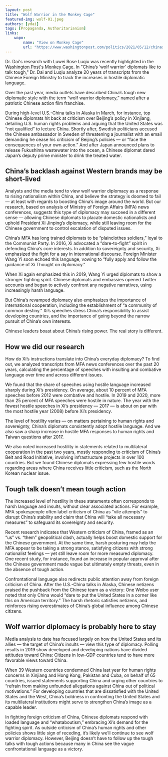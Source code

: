 ```yaml
---
layout: post
title: "Wolf Warrior in the Monkey Cage"
featured-img: wolf-01.jpeg
authors: [ydai]
tags: [Propaganda, Authoritarianism]
links:
    wapo:
        name: "View on Monkey Cage"
        url: "https://www.washingtonpost.com/politics/2021/05/12/chinas-wolf-warrior-diplomats-like-talk-tough/"
---
```


<div class="callout">
Dr. Dai's research with Luwei Rose Luqiu was recently highlighted in the <a href="https://www.washingtonpost.com/politics/2021/05/12/chinas-wolf-warrior-diplomats-like-talk-tough/">Washington Post's Monkey Cage</a>. In "China’s ‘wolf warrior’ diplomats like to talk tough," Dr. Dai and Luqiu analyze 20 years of transcripts from the Chinese Foreign Ministry to track the increases in hostile diplomatic language. 
</div>

Over the past year, media outlets have described China’s tough new diplomatic style with the term “wolf warrior diplomacy,” named after a patriotic Chinese action film franchise.

During high-level U.S.-China talks in Alaska in March, for instance, top Chinese diplomats hit back at criticism over Beijing’s policy in Xinjiang, detailing U.S. human rights problems and arguing that the United States was “not qualified” to lecture China. Shortly after, Swedish politicians accused the Chinese ambassador in Sweden of threatening a journalist with an email demanding he cease his criticism of Beijing’s policies — or “face the consequences of your own action.” And after Japan announced plans to release Fukushima wastewater into the ocean, a Chinese diplomat dared Japan’s deputy prime minister to drink the treated water.

## China’s backlash against Western brands may be short-lived

Analysts and the media tend to view wolf warrior diplomacy as a response to rising nationalism within China, and believe the strategy is doomed to fail — at least with regards to boosting China’s image around the world. But our research, based on analysis of Ministry of Foreign Affairs (MFA) news conferences, suggests this type of diplomacy may succeed in a different sense — allowing Chinese diplomats to placate domestic nationalists and uphold President Xi Jinping’s diplomacy, while still leaving room for the Chinese government to control escalation of disputed issues.

China’s MFA has long trained diplomats to be “plainclothes soldiers,” loyal to the Communist Party. In 2016, Xi advocated a “dare-to-fight” spirit in defending China’s core interests. In addition to sovereignty and security, Xi emphasized the fight for a say in international discourse. Foreign Minister Wang Yi soon echoed this language, vowing to “fully apply and follow the guidance of Xi Thought on diplomacy.”

When Xi again emphasized this in 2019, Wang Yi urged diplomats to show a stronger fighting spirit. Chinese diplomats and embassies opened Twitter accounts and began to actively confront any negative narratives, using increasingly harsh language.

But China’s revamped diplomacy also emphasizes the importance of international cooperation, including the establishment of “a community of common destiny.” Xi’s speeches stress China’s responsibility to assist developing countries, and the importance of going beyond the narrow pursuit of China’s own interests.

Chinese leaders boast about China’s rising power. The real story is different.

## How we did our research

How do Xi’s instructions translate into China’s everyday diplomacy? To find out, we analyzed transcripts from MFA news conferences over the past 20 years, calculating the percentage of speeches with insulting and combative language over time and across different issues.

We found that the share of speeches using hostile language increased sharply during Xi’s presidency. On average, about 10 percent of MFA speeches before 2012 were combative and hostile. In 2019 and 2020, more than 25 percent of MFA speeches were hostile in nature. The year with the fewest hostile speeches in Xi’s presidency — 2017 — is about on par with the most hostile year (2008) before Xi’s presidency.

The level of hostility varies — on matters pertaining to human rights and sovereignty, China’s diplomats consistently adopt hostile language. And we also saw a sharp increase in hostile MFA responses to human rights and Taiwan questions after 2017.

We also noted increased hostility in statements related to multilateral cooperation in the past two years, mostly responding to criticism of China’s Belt and Road Initiative, involving infrastructure projects in over 100 countries. But we found Chinese diplomats expressing few hostile words regarding areas where China receives little criticism, such as the North Korean nuclear issue.

## Tough talk doesn’t mean tough action

The increased level of hostility in these statements often corresponds to harsh language and insults, without clear associated actions. For example, MFA spokespeople often label criticism of China as “vile attempts” to disrupt China’s stability and claim that China will “take all necessary measures” to safeguard its sovereignty and security.

Recent research indicates that Western criticism of China, framed as an “us” vs. “them” geopolitical clash, actually helps boost domestic support for the Chinese government. At the same time, harsh posturing may help the MFA appear to be taking a strong stance, satisfying citizens with strong nationalist feelings — yet still leave room for more measured diplomacy. One recent study, for instance, found an increase in popular approval after the Chinese government made vague but ultimately empty threats, even in the absence of tough action.

Confrontational language also redirects public attention away from foreign criticism of China. After the U.S.-China talks in Alaska, Chinese netizens praised the pushback from the Chinese team as a victory: One Weibo user noted that only China would “dare to put the United States in a corner like this on American territory.” The harsh rhetoric satisfies netizens, and reinforces rising overestimates of China’s global influence among Chinese citizens.

## Wolf warrior diplomacy is probably here to stay

Media analysis to date has focused largely on how the United States and its allies — the target of China’s insults — view this type of diplomacy. Polling results in 2019 show developed and developing nations have divided attitudes toward China: Citizens in low-GDP countries tend to have more favorable views toward China.

When 39 Western countries condemned China last year for human rights concerns in Xinjiang and Hong Kong, Pakistan and Cuba, on behalf of 65 countries, issued statements supporting China and urging other countries to “refrain from making unfounded allegations against China out of political motivations.” For developing countries that are dissatisfied with the United States and the West, China’s boldness in confronting the United States and its multilateral institutions might serve to strengthen China’s image as a capable leader.

In fighting foreign criticism of China, Chinese diplomats respond with loaded language and “whataboutism,” embracing Xi’s demand for the fighting spirit. As outside criticism of China’s human rights and other policies shows little sign of receding, it’s likely we’ll continue to see wolf warrior diplomacy. However, Beijing doesn’t have to follow up the tough talks with tough actions because many in China see the vague confrontational language as a victory.
